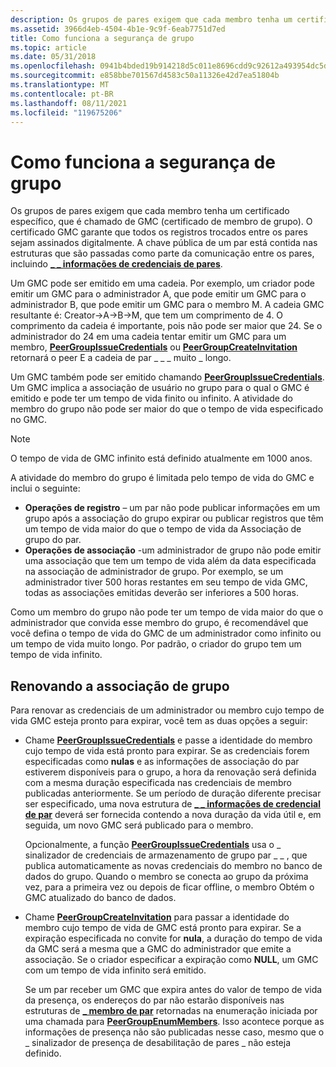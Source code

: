 ```yaml
---
description: Os grupos de pares exigem que cada membro tenha um certificado específico, que é chamado de GMC (certificado de membro de grupo).
ms.assetid: 3966d4eb-4504-4b1e-9c9f-6eab7751d7ed
title: Como funciona a segurança de grupo
ms.topic: article
ms.date: 05/31/2018
ms.openlocfilehash: 0941b4bded19b914218d5c011e8696cdd9c92612a493954dc5dd45d91e59006a
ms.sourcegitcommit: e858bbe701567d4583c50a11326e42d7ea51804b
ms.translationtype: MT
ms.contentlocale: pt-BR
ms.lasthandoff: 08/11/2021
ms.locfileid: "119675206"
---
```

# <a name="how-group-security-works"></a>Como funciona a segurança de grupo

Os grupos de pares exigem que cada membro tenha um certificado específico, que é chamado de GMC (certificado de membro de grupo). O certificado GMC garante que todos os registros trocados entre os pares sejam assinados digitalmente. A chave pública de um par está contida nas estruturas que são passadas como parte da comunicação entre os pares, incluindo [**\_ \_ informações de credenciais de pares**](/windows/desktop/api/P2P/ns-p2p-peer_credential_info).

Um GMC pode ser emitido em uma cadeia. Por exemplo, um criador pode emitir um GMC para o administrador A, que pode emitir um GMC para o administrador B, que pode emitir um GMC para o membro M. A cadeia GMC resultante é: Creator->A->B->M, que tem um comprimento de 4. O comprimento da cadeia é importante, pois não pode ser maior que 24. Se o administrador do 24 em uma cadeia tentar emitir um GMC para um membro, [**PeerGroupIssueCredentials**](/windows/desktop/api/P2P/nf-p2p-peergroupissuecredentials) ou [**PeerGroupCreateInvitation**](/windows/desktop/api/P2P/nf-p2p-peergroupcreateinvitation) retornará o peer E a cadeia de par \_ \_ \_ muito \_ longo.

Um GMC também pode ser emitido chamando [**PeerGroupIssueCredentials**](/windows/desktop/api/P2P/nf-p2p-peergroupissuecredentials). Um GMC implica a associação de usuário no grupo para o qual o GMC é emitido e pode ter um tempo de vida finito ou infinito. A atividade do membro do grupo não pode ser maior do que o tempo de vida especificado no GMC.

> [!Note]  
> O tempo de vida de GMC infinito está definido atualmente em 1000 anos.

 

A atividade do membro do grupo é limitada pelo tempo de vida do GMC e inclui o seguinte:

-   **Operações de registro** – um par não pode publicar informações em um grupo após a associação do grupo expirar ou publicar registros que têm um tempo de vida maior do que o tempo de vida da Associação de grupo do par.
-   **Operações de associação** -um administrador de grupo não pode emitir uma associação que tem um tempo de vida além da data especificada na associação de administrador de grupo. Por exemplo, se um administrador tiver 500 horas restantes em seu tempo de vida GMC, todas as associações emitidas deverão ser inferiores a 500 horas.

Como um membro do grupo não pode ter um tempo de vida maior do que o administrador que convida esse membro do grupo, é recomendável que você defina o tempo de vida do GMC de um administrador como infinito ou um tempo de vida muito longo. Por padrão, o criador do grupo tem um tempo de vida infinito.

## <a name="renewing-group-membership"></a>Renovando a associação de grupo

Para renovar as credenciais de um administrador ou membro cujo tempo de vida GMC esteja pronto para expirar, você tem as duas opções a seguir:

-   Chame [**PeerGroupIssueCredentials**](/windows/desktop/api/P2P/nf-p2p-peergroupissuecredentials) e passe a identidade do membro cujo tempo de vida está pronto para expirar. Se as credenciais forem especificadas como **nulas** e as informações de associação do par estiverem disponíveis para o grupo, a hora da renovação será definida com a mesma duração especificada nas credenciais de membro publicadas anteriormente. Se um período de duração diferente precisar ser especificado, uma nova estrutura de [**\_ \_ informações de credencial de par**](/windows/desktop/api/P2P/ns-p2p-peer_credential_info) deverá ser fornecida contendo a nova duração da vida útil e, em seguida, um novo GMC será publicado para o membro.

    Opcionalmente, a função [**PeerGroupIssueCredentials**](/windows/desktop/api/P2P/nf-p2p-peergroupissuecredentials) usa o \_ sinalizador de credenciais de armazenamento de grupo par \_ \_ , que publica automaticamente as novas credenciais do membro no banco de dados do grupo. Quando o membro se conecta ao grupo da próxima vez, para a primeira vez ou depois de ficar offline, o membro Obtém o GMC atualizado do banco de dados.

-   Chame [**PeerGroupCreateInvitation**](/windows/desktop/api/P2P/nf-p2p-peergroupcreateinvitation) para passar a identidade do membro cujo tempo de vida de GMC está pronto para expirar. Se a expiração especificada no convite for **nula**, a duração do tempo de vida da GMC será a mesma que a GMC do administrador que emite a associação. Se o criador especificar a expiração como **NULL**, um GMC com um tempo de vida infinito será emitido.

    Se um par receber um GMC que expira antes do valor de tempo de vida da presença, os endereços do par não estarão disponíveis nas estruturas de [**\_ membro de par**](/windows/desktop/api/P2P/ns-p2p-peer_member) retornadas na enumeração iniciada por uma chamada para [**PeerGroupEnumMembers**](/windows/desktop/api/P2P/nf-p2p-peergroupenummembers). Isso acontece porque as informações de presença não são publicadas nesse caso, mesmo que o \_ sinalizador de presença de desabilitação de pares \_ não esteja definido.

 

 



